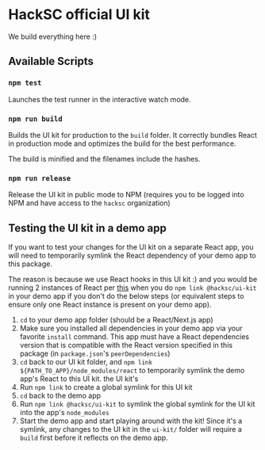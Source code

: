 # HackSC official UI kit

We build everything here :)

## Available Scripts

### `npm test`

Launches the test runner in the interactive watch mode.

### `npm run build`

Builds the UI kit for production to the `build` folder. It correctly bundles React in production mode and optimizes the build for the best performance.

The build is minified and the filenames include the hashes.

### `npm run release`

Release the UI kit in public mode to NPM (requires you to be logged into NPM and have access to
the `hacksc` organization)

## Testing the UI kit in a demo app

If you want to test your changes for the UI kit on a separate React app, you
will need to temporarily symlink the React dependency of your demo app to this package.

The reason is because we use React hooks in this UI kit :) and you would be running 2 instances of React per [this](https://legacy.reactjs.org/warnings/invalid-hook-call-warning.html#duplicate-react) when you do `npm link @hacksc/ui-kit` in your demo app if you don't do the below steps (or equivalent steps to ensure only one React instance is present on your demo app).

1. `cd` to your demo app folder (should be a React/Next.js app)
2. Make sure you installed all dependencies in your demo app via your favorite `install` command. This app must have a React dependencies version that is compatible with the React version specified in this package (in `package.json`'s `peerDependencies`)
3. `cd` back to our UI kit folder, and `npm link ${PATH_TO_APP}/node_modules/react` to temporarily symlink the demo app's React to this UI kit.
   the UI kit's 
4. Run `npm link` to create a global symlink for this UI kit
6. `cd` back to the demo app
7. Run `npm link @hacksc/ui-kit` to symlink the global symlink for the UI kit
   into the app's `node_modules`
8. Start the demo app and start playing around with the kit! Since it's a
   symlink, any changes to the UI kit in the `ui-kit/` folder will require a `build` first before it reflects on
   the demo app.

